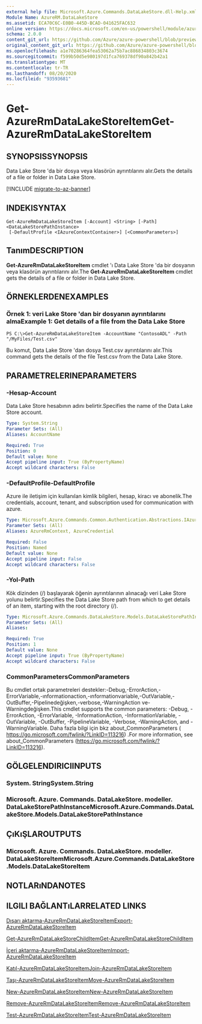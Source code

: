 ```yaml
---
external help file: Microsoft.Azure.Commands.DataLakeStore.dll-Help.xml
Module Name: AzureRM.DataLakeStore
ms.assetid: ECA70C6C-E0B0-445D-BCAD-041625FAC632
online version: https://docs.microsoft.com/en-us/powershell/module/azurerm.datalakestore/get-azurermdatalakestoreitem
schema: 2.0.0
content_git_url: https://github.com/Azure/azure-powershell/blob/preview/src/ResourceManager/DataLakeStore/Commands.DataLakeStore/help/Get-AzureRmDataLakeStoreItem.md
original_content_git_url: https://github.com/Azure/azure-powershell/blob/preview/src/ResourceManager/DataLakeStore/Commands.DataLakeStore/help/Get-AzureRmDataLakeStoreItem.md
ms.openlocfilehash: a1e70286364fea53062a75b7ac886834803c3674
ms.sourcegitcommit: f599b50d5e980197d1fca769378df90a842b42a1
ms.translationtype: MT
ms.contentlocale: tr-TR
ms.lasthandoff: 08/20/2020
ms.locfileid: "93593681"
---
```

# <span data-ttu-id="4cc5d-101">Get-AzureRmDataLakeStoreItem</span><span class="sxs-lookup"><span data-stu-id="4cc5d-101">Get-AzureRmDataLakeStoreItem</span></span>

## <span data-ttu-id="4cc5d-102">SYNOPSIS</span><span class="sxs-lookup"><span data-stu-id="4cc5d-102">SYNOPSIS</span></span>
<span data-ttu-id="4cc5d-103">Data Lake Store 'da bir dosya veya klasörün ayrıntılarını alır.</span><span class="sxs-lookup"><span data-stu-id="4cc5d-103">Gets the details of a file or folder in Data Lake Store.</span></span>

[!INCLUDE [migrate-to-az-banner](../../includes/migrate-to-az-banner.md)]

## <span data-ttu-id="4cc5d-104">INDEKI</span><span class="sxs-lookup"><span data-stu-id="4cc5d-104">SYNTAX</span></span>

```
Get-AzureRmDataLakeStoreItem [-Account] <String> [-Path] <DataLakeStorePathInstance>
 [-DefaultProfile <IAzureContextContainer>] [<CommonParameters>]
```

## <span data-ttu-id="4cc5d-105">Tanım</span><span class="sxs-lookup"><span data-stu-id="4cc5d-105">DESCRIPTION</span></span>
<span data-ttu-id="4cc5d-106">**Get-AzureRmDataLakeStoreItem** cmdlet 'ı Data Lake Store 'da bir dosyanın veya klasörün ayrıntılarını alır.</span><span class="sxs-lookup"><span data-stu-id="4cc5d-106">The **Get-AzureRmDataLakeStoreItem** cmdlet gets the details of a file or folder in Data Lake Store.</span></span>

## <span data-ttu-id="4cc5d-107">ÖRNEKLERDEN</span><span class="sxs-lookup"><span data-stu-id="4cc5d-107">EXAMPLES</span></span>

### <span data-ttu-id="4cc5d-108">Örnek 1: veri Lake Store 'dan bir dosyanın ayrıntılarını alma</span><span class="sxs-lookup"><span data-stu-id="4cc5d-108">Example 1: Get details of a file from the Data Lake Store</span></span>
```
PS C:\>Get-AzureRmDataLakeStoreItem -AccountName "ContosoADL" -Path "/MyFiles/Test.csv"
```

<span data-ttu-id="4cc5d-109">Bu komut, Data Lake Store 'dan dosya Test.csv ayrıntılarını alır.</span><span class="sxs-lookup"><span data-stu-id="4cc5d-109">This command gets the details of the file Test.csv from the Data Lake Store.</span></span>

## <span data-ttu-id="4cc5d-110">PARAMETRELERINE</span><span class="sxs-lookup"><span data-stu-id="4cc5d-110">PARAMETERS</span></span>

### <span data-ttu-id="4cc5d-111">-Hesap</span><span class="sxs-lookup"><span data-stu-id="4cc5d-111">-Account</span></span>
<span data-ttu-id="4cc5d-112">Data Lake Store hesabının adını belirtir.</span><span class="sxs-lookup"><span data-stu-id="4cc5d-112">Specifies the name of the Data Lake Store account.</span></span>

```yaml
Type: System.String
Parameter Sets: (All)
Aliases: AccountName

Required: True
Position: 0
Default value: None
Accept pipeline input: True (ByPropertyName)
Accept wildcard characters: False
```

### <span data-ttu-id="4cc5d-113">-DefaultProfile</span><span class="sxs-lookup"><span data-stu-id="4cc5d-113">-DefaultProfile</span></span>
<span data-ttu-id="4cc5d-114">Azure ile iletişim için kullanılan kimlik bilgileri, hesap, kiracı ve abonelik.</span><span class="sxs-lookup"><span data-stu-id="4cc5d-114">The credentials, account, tenant, and subscription used for communication with azure.</span></span>

```yaml
Type: Microsoft.Azure.Commands.Common.Authentication.Abstractions.IAzureContextContainer
Parameter Sets: (All)
Aliases: AzureRmContext, AzureCredential

Required: False
Position: Named
Default value: None
Accept pipeline input: False
Accept wildcard characters: False
```

### <span data-ttu-id="4cc5d-115">-Yol</span><span class="sxs-lookup"><span data-stu-id="4cc5d-115">-Path</span></span>
<span data-ttu-id="4cc5d-116">Kök dizinden (/) başlayarak öğenin ayrıntılarının alınacağı veri Lake Store yolunu belirtir.</span><span class="sxs-lookup"><span data-stu-id="4cc5d-116">Specifies the Data Lake Store path from which to get details of an item, starting with the root directory (/).</span></span>

```yaml
Type: Microsoft.Azure.Commands.DataLakeStore.Models.DataLakeStorePathInstance
Parameter Sets: (All)
Aliases:

Required: True
Position: 1
Default value: None
Accept pipeline input: True (ByPropertyName)
Accept wildcard characters: False
```

### <span data-ttu-id="4cc5d-117">CommonParameters</span><span class="sxs-lookup"><span data-stu-id="4cc5d-117">CommonParameters</span></span>
<span data-ttu-id="4cc5d-118">Bu cmdlet ortak parametreleri destekler:-Debug,-ErrorAction,-ErrorVariable,-ınformationaction,-ınformationvariable,-OutVariable,-OutBuffer,-Pipelinedeğişken,-verbose,-WarningAction ve-Warningdeğişken.</span><span class="sxs-lookup"><span data-stu-id="4cc5d-118">This cmdlet supports the common parameters: -Debug, -ErrorAction, -ErrorVariable, -InformationAction, -InformationVariable, -OutVariable, -OutBuffer, -PipelineVariable, -Verbose, -WarningAction, and -WarningVariable.</span></span> <span data-ttu-id="4cc5d-119">Daha fazla bilgi için bkz about_CommonParameters ( https://go.microsoft.com/fwlink/?LinkID=113216) .</span><span class="sxs-lookup"><span data-stu-id="4cc5d-119">For more information, see about_CommonParameters (https://go.microsoft.com/fwlink/?LinkID=113216).</span></span>

## <span data-ttu-id="4cc5d-120">GÖLGELENDIRICI</span><span class="sxs-lookup"><span data-stu-id="4cc5d-120">INPUTS</span></span>

### <span data-ttu-id="4cc5d-121">System. String</span><span class="sxs-lookup"><span data-stu-id="4cc5d-121">System.String</span></span>

### <span data-ttu-id="4cc5d-122">Microsoft. Azure. Commands. DataLakeStore. modeller. DataLakeStorePathInstance</span><span class="sxs-lookup"><span data-stu-id="4cc5d-122">Microsoft.Azure.Commands.DataLakeStore.Models.DataLakeStorePathInstance</span></span>

## <span data-ttu-id="4cc5d-123">ÇıKıŞLAR</span><span class="sxs-lookup"><span data-stu-id="4cc5d-123">OUTPUTS</span></span>

### <span data-ttu-id="4cc5d-124">Microsoft. Azure. Commands. DataLakeStore. modeller. DataLakeStoreItem</span><span class="sxs-lookup"><span data-stu-id="4cc5d-124">Microsoft.Azure.Commands.DataLakeStore.Models.DataLakeStoreItem</span></span>

## <span data-ttu-id="4cc5d-125">NOTLARıNDA</span><span class="sxs-lookup"><span data-stu-id="4cc5d-125">NOTES</span></span>

## <span data-ttu-id="4cc5d-126">ILGILI BAĞLANTıLAR</span><span class="sxs-lookup"><span data-stu-id="4cc5d-126">RELATED LINKS</span></span>

[<span data-ttu-id="4cc5d-127">Dışarı aktarma-AzureRmDataLakeStoreItem</span><span class="sxs-lookup"><span data-stu-id="4cc5d-127">Export-AzureRmDataLakeStoreItem</span></span>](./Export-AzureRmDataLakeStoreItem.md)

[<span data-ttu-id="4cc5d-128">Get-AzureRmDataLakeStoreChildItem</span><span class="sxs-lookup"><span data-stu-id="4cc5d-128">Get-AzureRmDataLakeStoreChildItem</span></span>](./Get-AzureRmDataLakeStoreChildItem.md)

[<span data-ttu-id="4cc5d-129">İçeri aktarma-AzureRmDataLakeStoreItem</span><span class="sxs-lookup"><span data-stu-id="4cc5d-129">Import-AzureRmDataLakeStoreItem</span></span>](./Import-AzureRmDataLakeStoreItem.md)

[<span data-ttu-id="4cc5d-130">Katıl-AzureRmDataLakeStoreItem</span><span class="sxs-lookup"><span data-stu-id="4cc5d-130">Join-AzureRmDataLakeStoreItem</span></span>](./Join-AzureRmDataLakeStoreItem.md)

[<span data-ttu-id="4cc5d-131">Taşı-AzureRmDataLakeStoreItem</span><span class="sxs-lookup"><span data-stu-id="4cc5d-131">Move-AzureRmDataLakeStoreItem</span></span>](./Move-AzureRmDataLakeStoreItem.md)

[<span data-ttu-id="4cc5d-132">New-AzureRmDataLakeStoreItem</span><span class="sxs-lookup"><span data-stu-id="4cc5d-132">New-AzureRmDataLakeStoreItem</span></span>](./New-AzureRmDataLakeStoreItem.md)

[<span data-ttu-id="4cc5d-133">Remove-AzureRmDataLakeStoreItem</span><span class="sxs-lookup"><span data-stu-id="4cc5d-133">Remove-AzureRmDataLakeStoreItem</span></span>](./Remove-AzureRmDataLakeStoreItem.md)

[<span data-ttu-id="4cc5d-134">Test-AzureRmDataLakeStoreItem</span><span class="sxs-lookup"><span data-stu-id="4cc5d-134">Test-AzureRmDataLakeStoreItem</span></span>](./Test-AzureRmDataLakeStoreItem.md)


